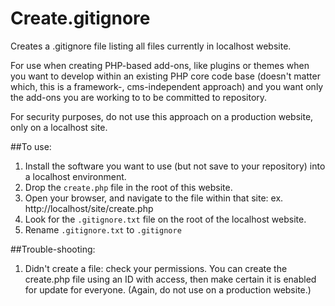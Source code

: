 Create.gitignore
================

Creates a .gitignore file listing all files currently in localhost website.

For use when creating PHP-based add-ons, like plugins or themes when you want to develop within an existing PHP
core code base (doesn't matter which, this is a framework-, cms-independent approach) and you want only the
add-ons you are working to to be committed to repository.

For security purposes, do not use this approach on a production website, only on a localhost site.

 ##To use:

 1. Install the software you want to use (but not save to your repository) into a localhost environment.
 2. Drop the `create.php` file in the root of this website.
 3. Open your browser, and navigate to the file within that site: ex. http://localhost/site/create.php
 4. Look for the `.gitignore.txt` file on the root of the localhost website.
 5. Rename `.gitignore.txt` to `.gitignore`

 ##Trouble-shooting:

 1. Didn't create a file: check your permissions. You can create the create.php file using an ID with
 access, then make certain it is enabled for update for everyone. (Again, do not use on a production website.)
